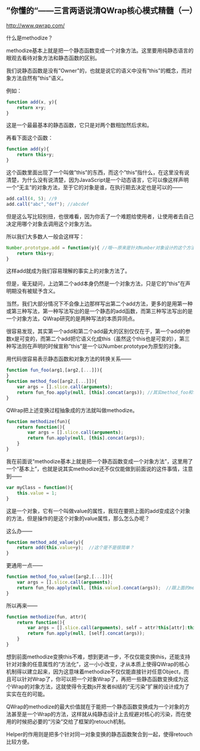 ## ”你懂的“——三言两语说清QWrap核心模式精髓（一）

http://www.qwrap.com/

什么是methodize？

methodize基本上就是把一个静态函数变成一个对象方法。这里要用纯静态语言的眼观去看待对象方法和静态函数的区别。

我们说静态函数是没有”Owner”的，也就是说它的语义中没有”this”的概念，而对象方法自然有”this”语义。

<!--more-->
例如：

```js
function add(x, y){
    return x+y;
}
```

这是一个最最基本的静态函数，它只是对两个数相加然后求和。

再看下面这个函数：

```js
function add(y){
    return this+y;
}
```

这个函数里面出现了一个叫做”this”的东西，而这个”this”指什么，在这里没有说清楚，为什么没有说清楚，因为JavaScript是一个动态语言，它可以像这样声明一个“无主”的对象方法，至于它的对象是谁，在执行期去决定也是可以的——

```js
add.call(4, 5); //9
add.call("abc","def"); //abcdef
```

但是这么写比较别扭，也很难看，因为你丢了一个难题给使用者，让使用者去自己决定用哪个对象去调用这个对象方法。

所以我们大多数人一般会这样写：

```js
Number.prototype.add = function(y){ //哦~~原来是针对Number对象设计的这个方法
    return this+y;
}
```

这样add就成为我们容易理解的事实上的对象方法了。

但是，毫无疑问，上边第二个add本身仍然是一个对象方法，只是它的”this”在声明期没有被赋予含义。

当然，我们大部分情况下不会像上边那样写出第二个add方法，更多的是用第一种或第三种写法，第一种写法写出的是一个静态的add函数，而第三种写法写出的是一个对象方法，QWrap研究的是两种写法的本质异同点。

很容易发现，其实第一个add和第二个add最大的区别仅仅在于，第一个add的参数x是可变的，而第二个add把它语义化成this（虽然这个this也是可变的），第三种写法则在声明的时候宣称”this”是一个以Number.prototype为原型的对象。

用代码很容易表示静态函数和对象方法的转换关系——

```js
function fun_foo(arg1,[arg2,[...]]){
}
function method_foo([arg2,[...]]){
    var args = [].slice.call(arguments);
    return fun_foo.apply(null, [this].concat(args)); //其实method_foo和fun_foo唯一的区别就是method_foo用this来取代fun_foo的第一个参数
}
```

QWrap把上述变换过程抽象成的方法就叫做methodize。

```js
function methodize(fun){
    return function(){
        var args = [].slice.call(arguments);
        return fun.apply(null, [this].concat(args));
    }
}
```

我在前面说“methodize基本上就是把一个静态函数变成一个对象方法”，这里用了一个“基本上”，也就是说其实methodize还不仅仅能做到前面说的这件事情，注意到——

```js
var myClass = function(){
    this.value = 1;
}
```

这是一个对象，它有一个叫做value的属性，我现在要把上面的add变成这个对象的方法，但是操作的是这个对象的value属性，那么怎么办呢？

这么办——

```js
function method_add_value(y){
    return add(this.value+y);  //这个是不是很简单？
}
```

更通用一点——

```js
function method_foo_value([arg2,[...]]){
    var args = [].slice.call(arguments);
    return fun_foo.apply(null, [this.value].concat(args));  //跟上面的method_foo的区别居然只有this和this.value的区别
}
```

所以再来——

```js
function methodize(fun, attr){
    return function(){
        var args = [].slice.call(arguments), self = attr?this[attr]:this;
        return fun.apply(null, [self].concat(args));
    }
}
```

想到前面methodize变换this不难，想到更进一步，不仅仅能变换this，还能支持针对对象的任意属性的“方法化”，这一小小改变，才从本质上使得QWrap的核心机制得以建立起来，因为这意味着methodize不仅仅能直接针对任意Object，而且可以针对Wrap了，你可以把一个对象Wrap了，再把一些静态函数变换成为这个Wrap的对象方法，这就使得令无数js开发者纠结的“无污染”扩展的设计成为了实实在在的可能。

QWrap的methodize的最大价值就在于能把一个静态函数变换成为一个对象的方法甚至是一个Wrap的方法，这样就从纯静态设计上去规避对核心的污染，而在使用的时候把必要的“污染”交给了框架的retouch机制。

Helper的作用则是把多个针对同一对象变换的静态函数聚合到一起，使得retouch比较方便。
